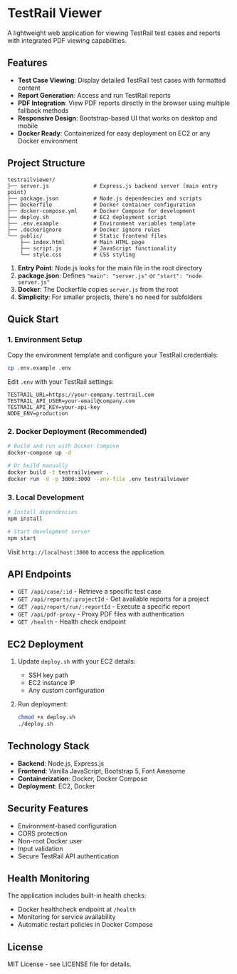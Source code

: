 # TestRail Viewer

A lightweight web application for viewing TestRail test cases and reports with integrated PDF viewing capabilities.

## Features

- **Test Case Viewing**: Display detailed TestRail test cases with formatted content
- **Report Generation**: Access and run TestRail reports 
- **PDF Integration**: View PDF reports directly in the browser using multiple fallback methods
- **Responsive Design**: Bootstrap-based UI that works on desktop and mobile
- **Docker Ready**: Containerized for easy deployment on EC2 or any Docker environment

## Project Structure

```
testrailviewer/
├── server.js              # Express.js backend server (main entry point)
├── package.json           # Node.js dependencies and scripts
├── Dockerfile             # Docker container configuration
├── docker-compose.yml     # Docker Compose for development
├── deploy.sh              # EC2 deployment script
├── .env.example           # Environment variables template
├── .dockerignore          # Docker ignore rules
└── public/                # Static frontend files
    ├── index.html         # Main HTML page
    ├── script.js          # JavaScript functionality
    └── style.css          # CSS styling
```


1. **Entry Point**: Node.js looks for the main file in the root directory
2. **package.json**: Defines `"main": "server.js"` or `"start": "node server.js"`
3. **Docker**: The Dockerfile copies `server.js` from the root
4. **Simplicity**: For smaller projects, there's no need for subfolders

## Quick Start

### 1. Environment Setup

Copy the environment template and configure your TestRail credentials:

```bash
cp .env.example .env
```

Edit `.env` with your TestRail settings:

```env
TESTRAIL_URL=https://your-company.testrail.com
TESTRAIL_API_USER=your-email@company.com
TESTRAIL_API_KEY=your-api-key
NODE_ENV=production
```

### 2. Docker Deployment (Recommended)

```bash
# Build and run with Docker Compose
docker-compose up -d

# Or build manually
docker build -t testrailviewer .
docker run -d -p 3000:3000 --env-file .env testrailviewer
```

### 3. Local Development

```bash
# Install dependencies
npm install

# Start development server
npm start
```

Visit `http://localhost:3000` to access the application.

## API Endpoints

- `GET /api/case/:id` - Retrieve a specific test case
- `GET /api/reports/:projectId` - Get available reports for a project
- `GET /api/report/run/:reportId` - Execute a specific report
- `GET /api/pdf-proxy` - Proxy PDF files with authentication
- `GET /health` - Health check endpoint

## EC2 Deployment

1. Update `deploy.sh` with your EC2 details:
   - SSH key path
   - EC2 instance IP
   - Any custom configuration

2. Run deployment:
   ```bash
   chmod +x deploy.sh
   ./deploy.sh
   ```

## Technology Stack

- **Backend**: Node.js, Express.js
- **Frontend**: Vanilla JavaScript, Bootstrap 5, Font Awesome
- **Containerization**: Docker, Docker Compose
- **Deployment**: EC2, Docker

## Security Features

- Environment-based configuration
- CORS protection
- Non-root Docker user
- Input validation
- Secure TestRail API authentication

## Health Monitoring

The application includes built-in health checks:
- Docker healthcheck endpoint at `/health`
- Monitoring for service availability
- Automatic restart policies in Docker Compose

## License

MIT License - see LICENSE file for details.